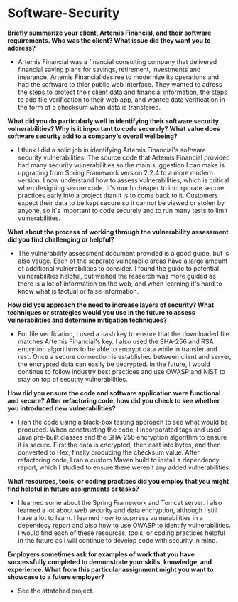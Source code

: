 # Software-Security

**Briefly summarize your client, Artemis Financial, and their software requirements. Who was the client? What issue did they want you to address?**
  * Artemis Financial was a financial consulting company that delivered financial saving plans for savings, retirement, investments and insurance. Artemis Financial desiree to modernize its operations and had the software to thier public web interface. They wanted to adress the steps to protect their client data and financial information, the steps to add file verification to their web app, and wanted data verification in the form of a checksum when data is transfered. 

**What did you do particularly well in identifying their software security vulnerabilities? Why is it important to code securely? What value does software security add to a company’s overall wellbeing?**
  * I think I did a solid job in identifying Artemis Financial's software security vulnerabilities. The source code that Artemis Financial provided had many security vulnerabilities so the main suggestion I can make is upgrading from Spring Framework version 2.2.4 to a more modern version. I now understand how to assess vulnerabilities, which is critical when designing secure code. It's much cheaper to incorporate secure practices early into a project than it is to come back to it. Customers expect their data to be kept secure so it cannot be viewed or stolen by anyone, so it's important to code securely and to run many tests to limit vulnerabilities.

**What about the process of working through the vulnerability assessment did you find challenging or helpful?**
  * The vulnerability assessment document provided is a good guide, but is also vauge. Each of the seperate vulnerabile areas have a large amount of additional vulnerabilities to consider. I found the guide to potential vulnerabilities helpful, but wished the reaserch was more guided as there is a lot of information on the web, and when learning it's hard to know what is factual or false information. 

**How did you approach the need to increase layers of security? What techniques or strategies would you use in the future to assess vulnerabilities and determine mitigation techniques?**
  * For file verification, I used a hash key to ensure that the downloaded file matches Artemis Financial's key. I also used the SHA-256 and RSA encrytion algorithms to be able to encrypt data while in transfer and rest. Once a secure connection is established between client and server, the encrypted data can easily be decrypted. In the future, I would continue to follow industry best practices and use OWASP and NIST to stay on top of secutity vulnerabilities. 

**How did you ensure the code and software application were functional and secure? After refactoring code, how did you check to see whether you introduced new vulnerabilities?**
  * I ran the code using a black-box testing approach to see what would be produced. When constructing the code, I incorporated tags and used Java pre-built classes and the SHA-256 encryption algorithm to ensure it is secure. First the data is encrypted, then cast into bytes, and then converted to Hex, finally producing the checksum value. After refactoring code, I ran a custom Maven build to install a dependency report, which I studied to ensure there weren't any added vulnerabilities. 

**What resources, tools, or coding practices did you employ that you might find helpful in future assignments or tasks?**
  * I learned some about the Spring Framework and Tomcat server. I also learned a lot about web security and data encryption, although I still have a lot to learn. I learned how to suprress vulnerabilities in a dependecy report and also how to use OWASP to identify vulnerabilities. I would find each of these resources, tools, or coding practices helpful in the future as I will continue to develop code with security in mind. 

**Employers sometimes ask for examples of work that you have successfully completed to demonstrate your skills, knowledge, and experience. What from this particular assignment might you want to showcase to a future employer?**
  * See the attatched project.





